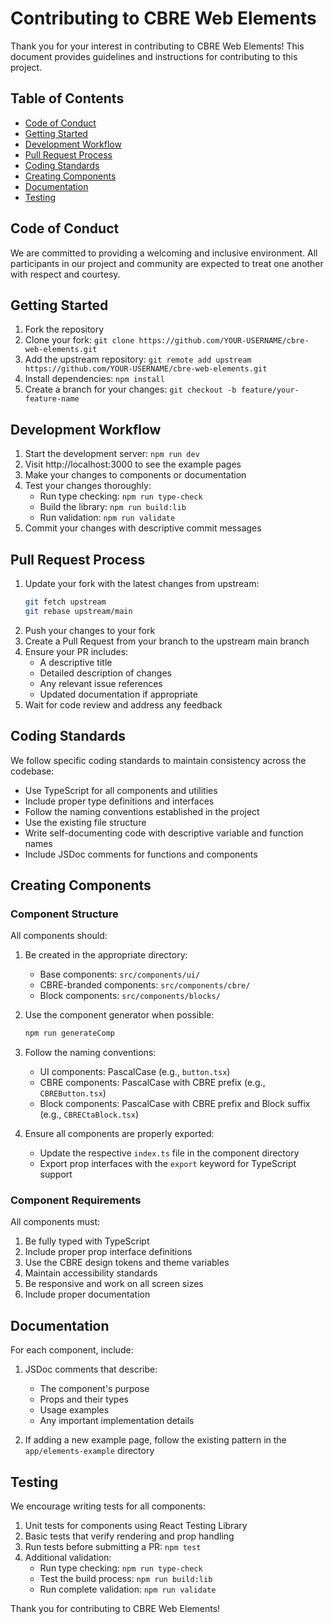 # Contributing to CBRE Web Elements

Thank you for your interest in contributing to CBRE Web Elements! This document provides guidelines and instructions for contributing to this project.

## Table of Contents

- [Code of Conduct](#code-of-conduct)
- [Getting Started](#getting-started)
- [Development Workflow](#development-workflow)
- [Pull Request Process](#pull-request-process)
- [Coding Standards](#coding-standards)
- [Creating Components](#creating-components)
- [Documentation](#documentation)
- [Testing](#testing)

## Code of Conduct

We are committed to providing a welcoming and inclusive environment. All participants in our project and community are expected to treat one another with respect and courtesy.

## Getting Started

1. Fork the repository
2. Clone your fork: `git clone https://github.com/YOUR-USERNAME/cbre-web-elements.git`
3. Add the upstream repository: `git remote add upstream https://github.com/YOUR-USERNAME/cbre-web-elements.git`
4. Install dependencies: `npm install`
5. Create a branch for your changes: `git checkout -b feature/your-feature-name`

## Development Workflow

1. Start the development server: `npm run dev`
2. Visit http://localhost:3000 to see the example pages
3. Make your changes to components or documentation
4. Test your changes thoroughly:
   - Run type checking: `npm run type-check`
   - Build the library: `npm run build:lib`
   - Run validation: `npm run validate`
5. Commit your changes with descriptive commit messages

## Pull Request Process

1. Update your fork with the latest changes from upstream:
   ```bash
   git fetch upstream
   git rebase upstream/main
   ```
2. Push your changes to your fork
3. Create a Pull Request from your branch to the upstream main branch
4. Ensure your PR includes:
   - A descriptive title
   - Detailed description of changes
   - Any relevant issue references
   - Updated documentation if appropriate
5. Wait for code review and address any feedback

## Coding Standards

We follow specific coding standards to maintain consistency across the codebase:

- Use TypeScript for all components and utilities
- Include proper type definitions and interfaces
- Follow the naming conventions established in the project
- Use the existing file structure
- Write self-documenting code with descriptive variable and function names
- Include JSDoc comments for functions and components

## Creating Components

### Component Structure

All components should:

1. Be created in the appropriate directory:
   - Base components: `src/components/ui/`
   - CBRE-branded components: `src/components/cbre/`
   - Block components: `src/components/blocks/`

2. Use the component generator when possible:
   ```bash
   npm run generateComp
   ```

3. Follow the naming conventions:
   - UI components: PascalCase (e.g., `button.tsx`)
   - CBRE components: PascalCase with CBRE prefix (e.g., `CBREButton.tsx`)
   - Block components: PascalCase with CBRE prefix and Block suffix (e.g., `CBRECtaBlock.tsx`)

4. Ensure all components are properly exported:
   - Update the respective `index.ts` file in the component directory
   - Export prop interfaces with the `export` keyword for TypeScript support

### Component Requirements

All components must:

1. Be fully typed with TypeScript
2. Include proper prop interface definitions
3. Use the CBRE design tokens and theme variables
4. Maintain accessibility standards
5. Be responsive and work on all screen sizes
6. Include proper documentation

## Documentation

For each component, include:

1. JSDoc comments that describe:
   - The component's purpose
   - Props and their types
   - Usage examples
   - Any important implementation details

2. If adding a new example page, follow the existing pattern in the `app/elements-example` directory

## Testing

We encourage writing tests for all components:

1. Unit tests for components using React Testing Library
2. Basic tests that verify rendering and prop handling
3. Run tests before submitting a PR: `npm test`
4. Additional validation:
   - Run type checking: `npm run type-check`
   - Test the build process: `npm run build:lib`
   - Run complete validation: `npm run validate`

Thank you for contributing to CBRE Web Elements! 